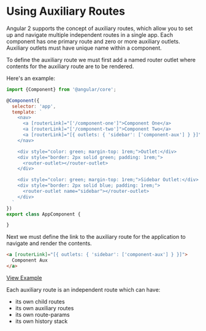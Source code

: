 # Using Auxiliary Routes

Angular 2 supports the concept of auxiliary routes, which allow you to set up and navigate multiple independent routes in a single app. Each component has one primary route and zero or more auxiliary outlets. Auxiliary outlets must have unique name within a component.

To define the auxiliary route we must first add a named router outlet where contents for the auxiliary route are to be rendered.

Here's an example:

```javascript
import {Component} from '@angular/core';

@Component({
  selector: 'app',
  template: `
    <nav>
      <a [routerLink]="['/component-one']">Component One</a>
      <a [routerLink]="['/component-two']">Component Two</a>
      <a [routerLink]="[{ outlets: { 'sidebar': ['component-aux'] } }]">Component Aux</a>
    </nav>

    <div style="color: green; margin-top: 1rem;">Outlet:</div>
    <div style="border: 2px solid green; padding: 1rem;">
      <router-outlet></router-outlet>
    </div>

    <div style="color: green; margin-top: 1rem;">Sidebar Outlet:</div>
    <div style="border: 2px solid blue; padding: 1rem;">
      <router-outlet name="sidebar"></router-outlet>
    </div>
  `
})
export class AppComponent {

}
```

Next we must define the link to the auxiliary route for the application to navigate and render the contents.

```html
<a [routerLink]="[{ outlets: { 'sidebar': ['component-aux'] } }]">
  Component Aux
</a>
```
[View Example](https://plnkr.co/edit/9fwfVblql0FsFb7MNnlX?p=preview)

Each auxiliary route is an independent route which can have:

* its own child routes
* its own auxiliary routes
* its own route-params
* its own history stack
